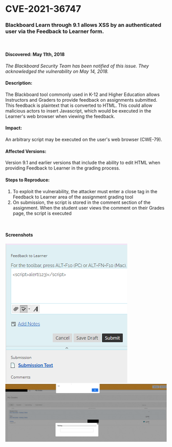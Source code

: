 # CVE-2021-36747

### Blackboard Learn through 9.1 allows XSS by an authenticated user via the Feedback to Learner form.

</br>

#### Discovered: May 11th, 2018
*The Blackboard Security Team has been notified of this issue. They acknowledged the vulnerability on May 14, 2018.*
</br>

#### Description:
The Blackboard tool commonly used in K-12 and Higher Education allows Instructors and Graders to provide feedback on assignments submitted. This feedback is plaintext that is converted to HTML. This could allow malicious actors to insert Javascript, which would be executed in the Learner's web browser when viewing the feedback.
</br>

#### Impact:
An arbitrary script may be executed on the user's web browser (CWE-79).
</br>

#### Affected Versions:
Version 9.1 and earlier versions that include the ability to edit HTML when providing Feedback to Learner in the grading process.
</br>

#### Steps to Reproduce:
1. To exploit the vulnerability, the attacker must enter a <script> open and </script> close tag in the Feedback to Learner area of the assignment grading tool
2. On submission, the script is stored in the comment section of the assignment. When the student user views the comment on their Grades page, the script is executed
</br>

#### Screenshots
![alt text](https://github.com/cseasholtz/CVE-2021-36747/blob/main/Feedback-to-Learner.png "Feedback to Learner")
![alt text](https://github.com/cseasholtz/CVE-2021-36747/blob/main/Results.png "Results")
</br>
